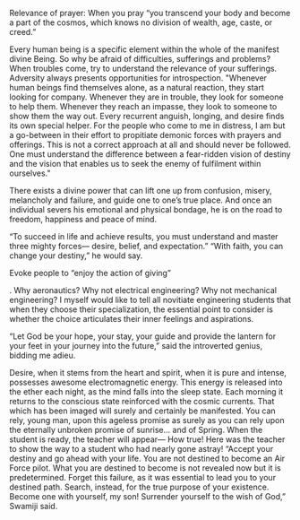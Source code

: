 Relevance of  prayer: When you pray “you transcend your body and become a part of the cosmos, which knows no division
of wealth, age, caste, or creed.” 

Every human being is a specific element within the whole of the manifest divine
Being. So why be afraid of difficulties, sufferings and problems? When troubles come, try to understand the
relevance of your sufferings. Adversity always presents opportunities for introspection.
"Whenever human beings find themselves alone, as a natural reaction, they start looking for company. Whenever
they are in trouble, they look for someone to help them. Whenever they reach an impasse, they look to someone to
show them the way out. Every recurrent anguish, longing, and desire finds its own special helper. For the people who
come to me in distress, I am but a go-between in their effort to propitiate demonic forces with prayers and offerings.
This is not a correct approach at all and should never be followed. One must understand the difference between a
fear-ridden vision of destiny and the vision that enables us
to seek the enemy of fulfilment within ourselves."

There exists a divine power that can lift one up from confusion, misery, melancholy and failure, and guide one to one’s true place. And once an
individual severs his emotional and physical bondage, he is on the road to freedom, happiness and peace of mind.

“To succeed in life and achieve
results, you must understand and master three mighty
forces— desire, belief, and expectation.” “With faith, you can change your destiny,” he would say.

Evoke people to “enjoy the action of giving”

. Why aeronautics? Why not electrical engineering? Why not mechanical engineering? I myself would like to tell all novitiate engineering students that when they choose
their specialization, the essential point to consider is whether the choice articulates their inner feelings and
aspirations.

“Let God be your hope, your stay, your guide and provide
the lantern for your feet in your journey into the future,” said
the introverted genius, bidding me adieu.

Desire, when it stems from the heart and spirit, when it
is pure and intense, possesses awesome electromagnetic energy. This energy is released into the ether each night, as the mind falls into the sleep state. Each morning it
returns to the conscious state reinforced with the cosmic
currents. That which has been imaged will surely and
certainly be manifested. You can rely, young man, upon this ageless promise as surely as you can rely upon the
eternally unbroken promise of sunrise... and of Spring. When the student is ready, the teacher will appear—
How true! Here was the teacher to show the way to a
student who had nearly gone astray! “Accept your destiny and go ahead with your life. You are not destined to
become an Air Force pilot. What you are destined to
become is not revealed now but it is predetermined. Forget
this failure, as it was essential to lead you to your destined
path. Search, instead, for the true purpose of your existence. Become one with yourself, my son! Surrender yourself to the wish of God,” Swamiji said.



